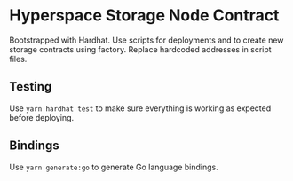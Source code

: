 # Hyperspace Storage Node Contract

Bootstrapped with Hardhat. Use scripts for deployments and to create new storage contracts using factory. Replace hardcoded addresses in script files.

## Testing

Use `yarn hardhat test` to make sure everything is working as expected before deploying.

## Bindings

Use `yarn generate:go` to generate Go language bindings.
